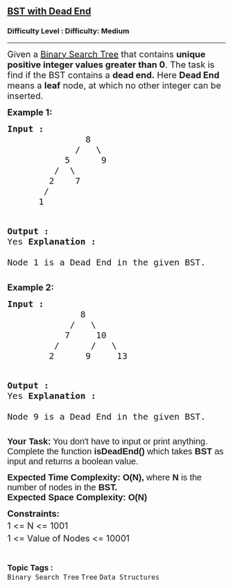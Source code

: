 <h2><a href="https://www.geeksforgeeks.org/problems/check-whether-bst-contains-dead-end/1?page=4&category=Tree&difficulty=Easy,Medium&status=unsolved,attempted&sortBy=accuracy">BST with Dead End</a></h2><h3>Difficulty Level : Difficulty: Medium</h3><hr><div class="problems_problem_content__Xm_eO"><p><span style="font-size: 20px;">Given a&nbsp;<a title="Binary Search Tree" href="https://www.geeksforgeeks.org/binary-search-tree-data-structure/" target="_blank" rel="noopener">Binary Search Tree</a> that contains <strong>unique positive integer values greater than 0</strong>. The task is find if&nbsp;the BST contains a <strong>dead end.</strong> Here <strong>Dead End </strong>means a&nbsp;<strong>leaf</strong> node, at which no other integer can be inserted.</span></p>
<p><strong><span style="font-size: 20px;">Example 1:</span></strong></p>
<pre><span style="font-size: 20px;"><strong>Input :</strong>   
&nbsp;              8
             /   \ 
           5      9
         /  \     
        2    7 
       /
      1     
          
<strong>Output :</strong> <br>Yes
<strong>Explanation :</strong> <br>Node 1 is a Dead End in the given BST.</span></pre>
<p><strong><span style="font-size: 20px;">Example 2:</span></strong><span style="font-size: 20px;"> </span></p>
<pre><span style="font-size: 20px;"><strong>Input :</strong>     
&nbsp;             8
            /   \ 
           7     10
         /      /   \
        2      9     13

<strong>Output :</strong> <br>Yes
<strong>Explanation :</strong> <br>Node 9 is a Dead End in the given BST.<br></span></pre>
<p><span style="font-family: sans-serif; font-size: 20px; white-space: normal;"><strong>Your Task:</strong> You don't have to input or print anything. Complete the function <strong>isDeadEnd()&nbsp;</strong>which takes <strong>BST</strong> as input and returns a boolean value.</span></p>
<p><span style="font-family: sans-serif; font-size: 20px; white-space: normal;"><strong>Expected Time Complexity:</strong> <strong>O(N),</strong> where <strong>N</strong> is the number of nodes in the <strong>BST.<br></strong></span><strong style="font-family: sans-serif; font-size: 20px; white-space: normal;">Expected Space Complexity:</strong><span style="font-family: sans-serif; font-size: 20px; white-space: normal;">&nbsp;</span><strong style="font-family: sans-serif; font-size: 20px; white-space: normal;">O(N)</strong></p>
<p><span style="font-size: 20px;"><strong>Constraints:</strong></span><span style="font-size: 20px;"><br>1 &lt;= N &lt;= 1001<sup><br></sup>1 &lt;= Value of Nodes &lt;= 10001<sup><br></sup></span></p></div><br><p><span style=font-size:18px><strong>Topic Tags : </strong><br><code>Binary Search Tree</code>&nbsp;<code>Tree</code>&nbsp;<code>Data Structures</code>&nbsp;